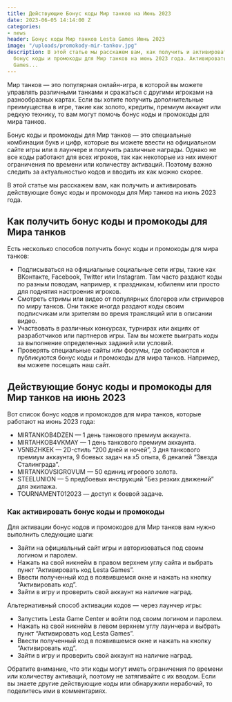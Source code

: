 ```yaml
---
title: Действующие Бонус коды Мир танков на Июнь 2023
date: 2023-06-05 14:14:00 Z
categories:
- news
header: Бонус коды Мир танков Lesta Games Июнь 2023
image: "/uploads/promokody-mir-tankov.jpg"
description: В этой статье мы расскажем вам, как получить и активировать действующие
  бонус коды и промокоды для Мир танков на июнь 2023 года. Активировать код Lesta
  Games...
---
```


Мир танков — это популярная онлайн-игра, в которой вы можете управлять различными танками и сражаться с другими игроками на разнообразных картах. Если вы хотите получить дополнительные преимущества в игре, такие как золото, кредиты, премиум аккаунт или редкую технику, то вам могут помочь бонус коды и промокоды для мира танков.

Бонус коды и промокоды для Мир танков — это специальные комбинации букв и цифр, которые вы можете ввести на официальном сайте игры или в лаунчере и получить различные награды. Однако не все коды работают для всех игроков, так как некоторые из них имеют ограничения по времени или количеству активаций. Поэтому важно следить за актуальностью кодов и вводить их как можно скорее.

В этой статье мы расскажем вам, как получить и активировать действующие бонус коды и промокоды для Мир танков на июнь 2023 года.

Как получить бонус коды и промокоды для Мира танков
---------------------------------------------------

Есть несколько способов получить бонус коды и промокоды для мира танков:

*   Подписываться на официальные социальные сети игры, такие как ВКонтакте, Facebook, Twitter или Instagram. Там часто раздают коды по разным поводам, например, к праздникам, юбилеям или просто для поднятия настроения игроков.
*   Смотреть стримы или видео от популярных блогеров или стримеров по миру танков. Они также иногда раздают коды своим подписчикам или зрителям во время трансляций или в описании видео.
*   Участвовать в различных конкурсах, турнирах или акциях от разработчиков или партнеров игры. Там вы можете выиграть коды за выполнение определенных заданий или условий.
*   Проверять специальные сайты или форумы, где собираются и публикуются бонус коды и промокоды для мира танков. Например, вы можете посещать наш сайт.

Действующие бонус коды и промокоды для Мир танков на июнь 2023
--------------------------------------------------------------

Вот список бонус кодов и промокодов для мира танков, которые работают на июнь 2023 года:

*   MIRTANKOB4DZEN — 1 день танкового премиум аккаунта.
*   MIRTAHKOB4VKMAY — 1 день танкового премиум аккаунта.
*   V5NBZHKEK — 2D-стиль “200 дней и ночей”, 3 дня танкового премиум аккаунта, 9 боевых задач на x5 опыта, 6 декалей “Звезда Сталинграда”.
*   MIRTANKOVSIGROVUM — 50 единиц игрового золота.
*   STEELUNION — 5 предбоевых инструкций “Без резких движений” для экипажа.
*   TOURNAMENT012023 — доступ к боевой задаче.

<!-- Yandex.RTB R-A-1959236-6 -->
<div id="yandex_rtb_R-A-1959236-6"></div>
<script>window.yaContextCb.push(()=>{
	Ya.Context.AdvManager.render({
		"blockId": "R-A-1959236-6",
		"renderTo": "yandex_rtb_R-A-1959236-6"
	})
})
</script>

### Как активировать бонус коды и промокоды

Для активации бонус кодов и промокодов для Мир танков вам нужно выполнить следующие шаги:

*   Зайти на официальный сайт игры и авторизоваться под своим логином и паролем.
*   Нажать на свой никнейм в правом верхнем углу сайта и выбрать пункт “Активировать код Lesta Games”.
*   Ввести полученный код в появившемся окне и нажать на кнопку “Активировать код”.
*   Зайти в игру и проверить свой аккаунт на наличие наград.

Альтернативный способ активации кодов — через лаунчер игры:

*   Запустить Lesta Game Center и войти под своим логином и паролем.
*   Нажать на свой никнейм в левом верхнем углу лаунчера и выбрать пункт “Активировать код Lesta Games”.
*   Ввести полученный код в появившемся окне и нажать на кнопку “Активировать код”.
*   Зайти в игру и проверить свой аккаунт на наличие наград.

Обратите внимание, что эти коды могут иметь ограничения по времени или количеству активаций, поэтому не затягивайте с их вводом. Если вы знаете другие действующие коды или обнаружили нерабочий, то поделитесь ими в комментариях.